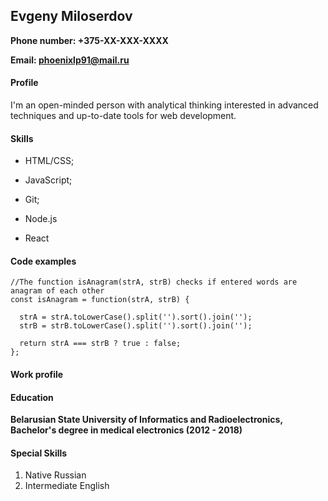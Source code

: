 ## Evgeny Miloserdov

**Phone number: +375-XX-XXX-XXXX**

**Email: phoenixlp91@mail.ru**

#### Profile

I'm an open-minded person with analytical thinking interested in advanced techniques and up-to-date tools for web development.

#### Skills

- HTML/CSS;

- JavaScript;

- Git;

- Node.js

- React

#### Code examples

```
//The function isAnagram(strA, strB) checks if entered words are anagram of each other
const isAnagram = function(strA, strB) {

  strA = strA.toLowerCase().split('').sort().join('');
  strB = strB.toLowerCase().split('').sort().join('');

  return strA === strB ? true : false;
};
```

#### Work profile

#### Education

**Belarusian State University of Informatics and Radioelectronics, Bachelor's degree in medical electronics (2012 - 2018)**

#### Special Skills

1. Native Russian
2. Intermediate English
